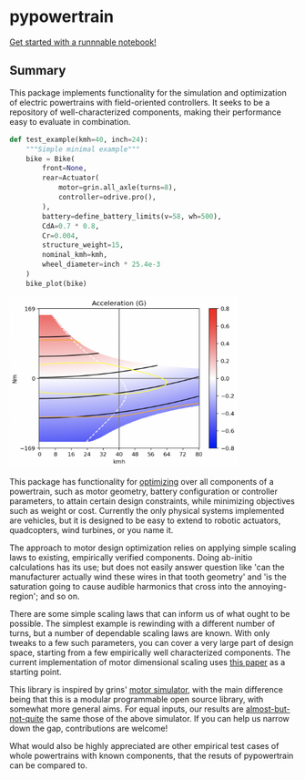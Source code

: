 
pypowertrain
=========

[Get started with a runnnable notebook!](https://mybinder.org/v2/gh/EelcoHoogendoorn/pypowertrain/HEAD?labpath=getting_started.ipynb)

Summary
-------
This package implements functionality for the simulation and optimization of electric powertrains with field-oriented controllers. It seeks to be a repository of well-characterized components, making their performance easy to evaluate in combination.

```python
def test_example(kmh=40, inch=24):
	"""Simple minimal example"""
	bike = Bike(
		front=None,
		rear=Actuator(
			motor=grin.all_axle(turns=8),
			controller=odrive.pro(),
		),
		battery=define_battery_limits(v=58, wh=500),
		CdA=0.7 * 0.8,
		Cr=0.004,
		structure_weight=15,
		nominal_kmh=kmh,
		wheel_diameter=inch * 25.4e-3
	)
	bike_plot(bike)
```
<img src="./grin_with_odrive.png" width="400" height="300"/>

This package has functionality for [optimizing](./pypowertrain/test/test_optimize.py) over all components of a powertrain, such as motor geometry, battery configuration or controller parameters, to attain certain design constraints, while minimizing objectives such as weight or cost. Currently the only physical systems implemented are vehicles, but it is designed to be easy to extend to robotic actuators, quadcopters, wind turbines, or you name it.

The approach to motor design optimization relies on applying simple scaling laws to existing, empirically verified components. Doing ab-initio calculations has its use; but does not easily answer question like 'can the manufacturer actually wind these wires in that tooth geometry' and 'is the saturation going to cause audible harmonics that cross into the annoying-region'; and so on. 

There are some simple scaling laws that can inform us of what ought to be possible. The simplest example is rewinding with a different number of turns, but a number of dependable scaling laws are known. With only tweaks to a few such parameters, you can cover a very large part of design space, starting from a few empirically well characterized components. The current implementation of motor dimensional scaling uses [this paper](https://www.researchgate.net/publication/283646083_Scaling_laws_for_synchronous_permanent_magnet_machines) as a starting point.

This library is inspired by grins' [motor simulator](https://ebikes.ca/tools/simulator.html), with the main difference being that this is a modular programmable open source library, with somewhat more general aims. For equal inputs, our results are [almost-but-not-quite](./pypowertrain/bike/test/test_grin.py) the same those of the above simulator. If you can help us narrow down the gap, contributions are welcome! 

What would also be highly appreciated are other empirical test cases of whole powertrains with known components, that the resuts of pypowertrain can be compared to.